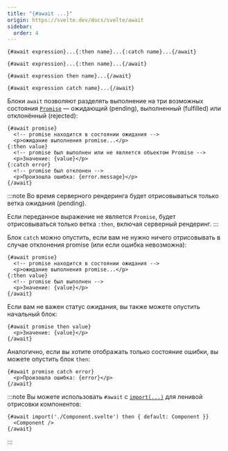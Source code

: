 ```yaml
---
title: "{#await ...}"
origin: https://svelte.dev/docs/svelte/await
sidebar:
  order: 4
---
```


```svelte
{#await expression}...{:then name}...{:catch name}...{/await}
```

```svelte
{#await expression}...{:then name}...{/await}
```

```svelte
{#await expression then name}...{/await}
```

```svelte
{#await expression catch name}...{/await}
```

Блоки `await` позволяют разделять выполнение на три возможных состояния [`Promise`](https://developer.mozilla.org/ru/docs/Web/JavaScript/Reference/Global_Objects/Promise) — ожидающий (pending), выполненный (fulfilled) или отклонённый (rejected):

```svelte
{#await promise}
  <!-- promise находится в состоянии ожидания -->
  <p>ожидание выполнения promise...</p>
{:then value}
  <!-- promise был выполнен или не является объектом Promise -->
  <p>Значение: {value}</p>
{:catch error}
  <!-- promise был отклонен -->
  <p>Произошла ошибка: {error.message}</p>
{/await}
```

:::note
Во время серверного рендеринга будет отрисовываться только ветка ожидания (pending).

Если переданное выражение не является `Promise`, будет отрисовываться только ветка `:then`, включая серверный рендеринг.
:::

Блок `catch` можно опустить, если вам не нужно ничего отрисовывать в случае отклонения promise (или если ошибка невозможна):

```svelte
{#await promise}
  <!-- promise находится в состоянии ожидания -->
  <p>ожидание выполнения promise...</p>
{:then value}
  <!-- promise был выполнен -->
  <p>Значение: {value}</p>
{/await}
```

Если вам не важен статус ожидания, вы также можете опустить начальный блок:

```svelte
{#await promise then value}
  <p>Значение: {value}</p>
{/await}
```

Аналогично, если вы хотите отображать только состояние ошибки, вы можете опустить блок `then`:

```svelte
{#await promise catch error}
  <p>Произошла ошибка: {error}</p>
{/await}
```

:::note
Вы можете использовать `#await` с [`import(...)`](https://developer.mozilla.org/en-US/docs/Web/JavaScript/Reference/Operators/import) для ленивой отрисовки компонентов:

```svelte
{#await import('./Component.svelte') then { default: Component }}
  <Component />
{/await}
```
:::
